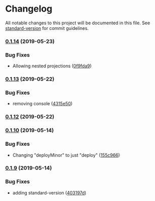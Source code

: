 # Changelog

All notable changes to this project will be documented in this file. See [standard-version](https://github.com/conventional-changelog/standard-version) for commit guidelines.

### [0.1.14](https://github.com/XappMedia/dynamo-service/compare/v0.1.13...v0.1.14) (2019-05-23)


### Bug Fixes

* Allowing nested projections ([0f9fda9](https://github.com/XappMedia/dynamo-service/commit/0f9fda9))



### [0.1.13](https://github.com/XappMedia/dynamo-service/compare/v0.1.12...v0.1.13) (2019-05-22)


### Bug Fixes

* removing console ([4315e50](https://github.com/XappMedia/dynamo-service/commit/4315e50))



### [0.1.12](https://github.com/XappMedia/dynamo-service/compare/v0.1.10-1...v0.1.12) (2019-05-22)



### [0.1.10](https://github.com/XappMedia/dynamo-service/compare/v0.1.9...v0.1.10) (2019-05-14)


### Bug Fixes

* Changing "deployMinor" to just "deploy" ([155c966](https://github.com/XappMedia/dynamo-service/commit/155c966))



### [0.1.9](https://github.com/XappMedia/dynamo-service/compare/v0.1.8...v0.1.9) (2019-05-14)


### Bug Fixes

* adding standard-version ([403197d](https://github.com/XappMedia/dynamo-service/commit/403197d))
